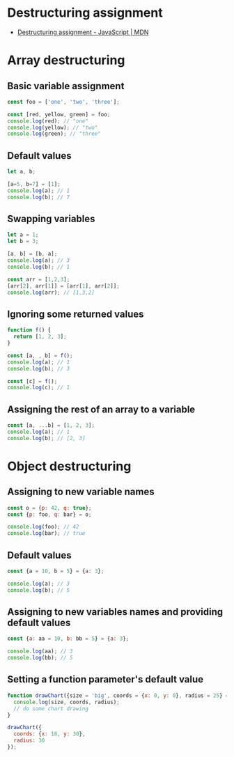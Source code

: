 # Destructuring assignment

- [Destructuring assignment - JavaScript | MDN](https://developer.mozilla.org/en-US/docs/Web/JavaScript/Reference/Operators/Destructuring_assignment)

# Array destructuring

## Basic variable assignment

```jsx
const foo = ['one', 'two', 'three'];

const [red, yellow, green] = foo;
console.log(red); // "one"
console.log(yellow); // "two"
console.log(green); // "three"
```

## Default values

```jsx
let a, b;

[a=5, b=7] = [1];
console.log(a); // 1
console.log(b); // 7
```

## Swapping variables

```jsx
let a = 1;
let b = 3;

[a, b] = [b, a];
console.log(a); // 3
console.log(b); // 1

const arr = [1,2,3];
[arr[2], arr[1]] = [arr[1], arr[2]];
console.log(arr); // [1,3,2]
```

## Ignoring some returned values

```jsx
function f() {
  return [1, 2, 3];
}

const [a, , b] = f();
console.log(a); // 1
console.log(b); // 3

const [c] = f();
console.log(c); // 1
```

## Assigning the rest of an array to a variable

```jsx
const [a, ...b] = [1, 2, 3];
console.log(a); // 1
console.log(b); // [2, 3]
```

# Object destructuring

## Assigning to new variable names

```jsx
const o = {p: 42, q: true};
const {p: foo, q: bar} = o;

console.log(foo); // 42
console.log(bar); // true
```

## Default values

```jsx
const {a = 10, b = 5} = {a: 3};

console.log(a); // 3
console.log(b); // 5
```

## Assigning to new variables names and providing default values

```jsx
const {a: aa = 10, b: bb = 5} = {a: 3};

console.log(aa); // 3
console.log(bb); // 5
```

## Setting a function parameter's default value

```jsx
function drawChart({size = 'big', coords = {x: 0, y: 0}, radius = 25} = {}) {
  console.log(size, coords, radius);
  // do some chart drawing
}

drawChart({
  coords: {x: 18, y: 30},
  radius: 30
});
```
